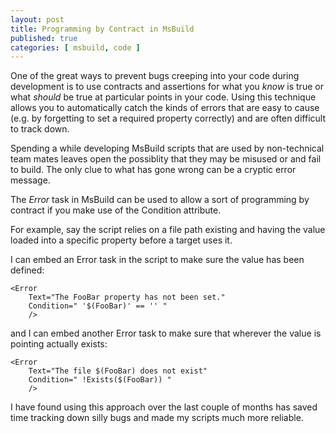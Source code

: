 ```yaml
---
layout: post
title: Programming by Contract in MsBuild
published: true
categories: [ msbuild, code ]
---
```


One of the great ways to prevent bugs creeping into your code during development 
is to use contracts and assertions for what you *know* is true or what 
*should* be true at particular points in your code. Using this technique allows 
you to automatically catch the kinds of errors that are easy to cause (e.g. by
forgetting to set a required property correctly) and are often difficult to 
track down.

Spending a while developing MsBuild scripts that are used by non-technical 
team mates leaves open the possiblity that they may be misused or and fail to 
build. The only clue to what has gone wrong can be a cryptic error message.

The *Error* task in MsBuild can be used to allow a sort of programming by
contract if you make use of the Condition attribute.

For example, say the script relies on a file path existing and having the 
value loaded into a specific property before a target uses it.

I can embed an Error task in the script to make sure the value has been defined:

	<Error 
		Text="The FooBar property has not been set." 
		Condition=" '$(FooBar)' == '' " 
		/>

and I can embed another Error task to make sure that wherever the value is pointing 
actually exists:

	<Error 
		Text="The file $(FooBar) does not exist" 
		Condition=" !Exists($(FooBar)) " 
		/>

I have found using this approach over the last couple of months has saved 
time tracking down silly bugs and made my scripts much more reliable.

